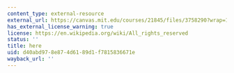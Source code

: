 ```yaml
---
content_type: external-resource
external_url: https://canvas.mit.edu/courses/21845/files/3758290?wrap=1
has_external_license_warning: true
license: https://en.wikipedia.org/wiki/All_rights_reserved
status: ''
title: here
uid: d40abd97-8e87-4d61-89d1-f7815836671e
wayback_url: ''
---
```

